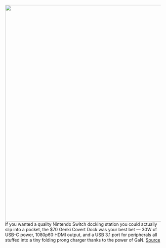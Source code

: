 <img src='https://cdn.vox-cdn.com/thumbor/Y84N7_gqTGdxU_IasXDIxwx81MI=/0x0:680x453/1200x800/filters:focal(286x173:394x281)/cdn.vox-cdn.com/uploads/chorus_image/image/70753970/genki_covert_dock_mini_2.0.jpg' width='700px' /><br/>
If you wanted a quality Nintendo Switch docking station you could actually slip into a pocket, the $70 Genki Covert Dock was your best bet — 30W of USB-C power, 1080p60 HDMI output, and a USB 3.1 port for peripherals all stuffed into a tiny folding prong charger thanks to the power of GaN.
<a href='https://www.theverge.com/23026929/genki-covert-dock-mini-nintendo-switch-tv-gan-steam-deck'> Source <a/>